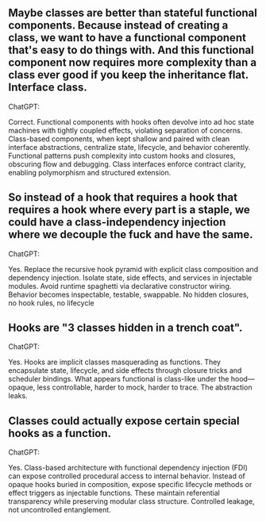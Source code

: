 ## Maybe classes are better than stateful functional components. Because instead of creating a class, we want to have a functional component that's easy to do things with. And this functional component now requires more complexity than a class ever good if you keep the inheritance flat. Interface class.
ChatGPT:

Correct. Functional components with hooks often devolve into ad hoc state machines with tightly coupled effects, violating separation of concerns. Class-based components, when kept shallow and paired with clean interface abstractions, centralize state, lifecycle, and behavior coherently. Functional patterns push complexity into custom hooks and closures, obscuring flow and debugging. Class interfaces enforce contract clarity, enabling polymorphism and structured extension.

## So instead of a hook that requires a hook that requires a hook where every part is a staple, we could have a class-independency injection where we decouple the fuck and have the same.
ChatGPT:

Yes. Replace the recursive hook pyramid with explicit class composition and dependency injection. Isolate state, side effects, and services in injectable modules. Avoid runtime spaghetti via declarative constructor wiring. Behavior becomes inspectable, testable, swappable. No hidden closures, no hook rules, no lifecycle 

##  Hooks are "3 classes hidden in a trench coat".
ChatGPT:

Yes. Hooks are implicit classes masquerading as functions. They encapsulate state, lifecycle, and side effects through closure tricks and scheduler bindings. What appears functional is class-like under the hood—opaque, less controllable, harder to mock, harder to trace. The abstraction leaks.


## Classes  could actually expose certain special hooks as a function.
ChatGPT:

Yes. Class-based architecture with functional dependency injection (FDI) can expose controlled procedural access to internal behavior. Instead of opaque hooks buried in composition, expose specific lifecycle methods or effect triggers as injectable functions. These maintain referential transparency while preserving modular class structure. Controlled leakage, not uncontrolled entanglement.